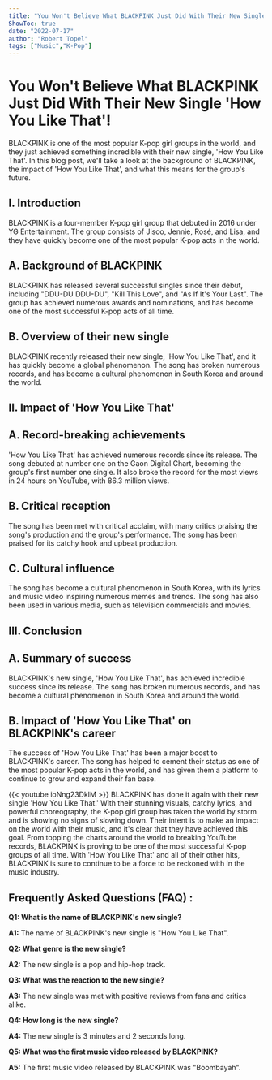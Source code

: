 ```yaml
---
title: "You Won't Believe What BLACKPINK Just Did With Their New Single 'How You Like That'!"
ShowToc: true 
date: "2022-07-17"
author: "Robert Topel" 
tags: ["Music","K-Pop"]
---
```

# You Won't Believe What BLACKPINK Just Did With Their New Single 'How You Like That'!

BLACKPINK is one of the most popular K-pop girl groups in the world, and they just achieved something incredible with their new single, 'How You Like That'. In this blog post, we'll take a look at the background of BLACKPINK, the impact of 'How You Like That', and what this means for the group's future.

## I. Introduction

BLACKPINK is a four-member K-pop girl group that debuted in 2016 under YG Entertainment. The group consists of Jisoo, Jennie, Rosé, and Lisa, and they have quickly become one of the most popular K-pop acts in the world.

## A. Background of BLACKPINK

BLACKPINK has released several successful singles since their debut, including "DDU-DU DDU-DU", "Kill This Love", and "As If It's Your Last". The group has achieved numerous awards and nominations, and has become one of the most successful K-pop acts of all time.

## B. Overview of their new single

BLACKPINK recently released their new single, 'How You Like That', and it has quickly become a global phenomenon. The song has broken numerous records, and has become a cultural phenomenon in South Korea and around the world.

## II. Impact of 'How You Like That'

## A. Record-breaking achievements

'How You Like That' has achieved numerous records since its release. The song debuted at number one on the Gaon Digital Chart, becoming the group's first number one single. It also broke the record for the most views in 24 hours on YouTube, with 86.3 million views.

## B. Critical reception

The song has been met with critical acclaim, with many critics praising the song's production and the group's performance. The song has been praised for its catchy hook and upbeat production.

## C. Cultural influence

The song has become a cultural phenomenon in South Korea, with its lyrics and music video inspiring numerous memes and trends. The song has also been used in various media, such as television commercials and movies.

## III. Conclusion

## A. Summary of success

BLACKPINK's new single, 'How You Like That', has achieved incredible success since its release. The song has broken numerous records, and has become a cultural phenomenon in South Korea and around the world.

## B. Impact of 'How You Like That' on BLACKPINK's career

The success of 'How You Like That' has been a major boost to BLACKPINK's career. The song has helped to cement their status as one of the most popular K-pop acts in the world, and has given them a platform to continue to grow and expand their fan base.

{{< youtube ioNng23DkIM >}} 
BLACKPINK has done it again with their new single 'How You Like That.' With their stunning visuals, catchy lyrics, and powerful choreography, the K-pop girl group has taken the world by storm and is showing no signs of slowing down. Their intent is to make an impact on the world with their music, and it's clear that they have achieved this goal. From topping the charts around the world to breaking YouTube records, BLACKPINK is proving to be one of the most successful K-pop groups of all time. With 'How You Like That' and all of their other hits, BLACKPINK is sure to continue to be a force to be reckoned with in the music industry.

## Frequently Asked Questions (FAQ) :
**Q1: What is the name of BLACKPINK's new single?**

**A1:** The name of BLACKPINK's new single is "How You Like That".

**Q2: What genre is the new single?**

**A2:** The new single is a pop and hip-hop track.

**Q3: What was the reaction to the new single?**

**A3:** The new single was met with positive reviews from fans and critics alike.

**Q4: How long is the new single?**

**A4:** The new single is 3 minutes and 2 seconds long.

**Q5: What was the first music video released by BLACKPINK?**

**A5:** The first music video released by BLACKPINK was "Boombayah".





